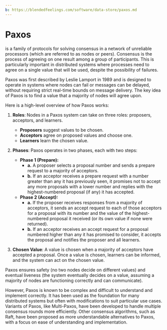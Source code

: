 ```yaml
---
b: https://blendedfeelings.com/software/data-store/paxos.md
---
```


# Paxos 
is a family of protocols for solving consensus in a network of unreliable processors (which are referred to as nodes or peers). Consensus is the process of agreeing on one result among a group of participants. This is particularly important in distributed systems where processes need to agree on a single value that will be used, despite the possibility of failures.

Paxos was first described by Leslie Lamport in 1989 and is designed to operate in systems where nodes can fail or messages can be delayed, without requiring strict real-time bounds on message delivery. The key idea of Paxos is to find a value that a majority of nodes will agree upon.

Here is a high-level overview of how Paxos works:

1. **Roles**: Nodes in a Paxos system can take on three roles: proposers, acceptors, and learners.
   - **Proposers** suggest values to be chosen.
   - **Acceptors** agree on proposed values and choose one.
   - **Learners** learn the chosen value.

2. **Phases**: Paxos operates in two phases, each with two steps:
   - **Phase 1 (Prepare):**
     - **a.** A proposer selects a proposal number and sends a prepare request to a majority of acceptors.
     - **b.** If an acceptor receives a prepare request with a number greater than any it has previously seen, it promises not to accept any more proposals with a lower number and replies with the highest-numbered proposal (if any) it has accepted.
   - **Phase 2 (Accept):**
     - **a.** If the proposer receives responses from a majority of acceptors, it sends an accept request to each of those acceptors for a proposal with its number and the value of the highest-numbered proposal it received (or its own value if none were returned).
     - **b.** If an acceptor receives an accept request for a proposal numbered higher than any it has promised to consider, it accepts the proposal and notifies the proposer and all learners.

3. **Chosen Value**: A value is chosen when a majority of acceptors have accepted a proposal. Once a value is chosen, learners can be informed, and the system can act on the chosen value.

Paxos ensures safety (no two nodes decide on different values) and eventual liveness (the system eventually decides on a value, assuming a majority of nodes are functioning correctly and can communicate).

However, Paxos is known to be complex and difficult to understand and implement correctly. It has been used as the foundation for many distributed systems but often with modifications to suit particular use cases. Variants of Paxos, like Multi-Paxos, have been developed to handle multiple consensus rounds more efficiently. Other consensus algorithms, such as Raft, have been proposed as more understandable alternatives to Paxos, with a focus on ease of understanding and implementation.